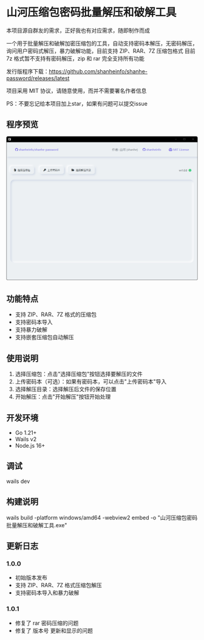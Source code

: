# 山河压缩包密码批量解压和破解工具

本项目源自群友的需求，正好我也有对应需求，随即制作而成

一个用于批量解压和破解加密压缩包的工具，自动支持密码本解压，无密码解压，询问用户密码式解压，暴力破解功能，目前支持 ZIP、RAR、7Z 压缩包格式
目前 7z 格式暂不支持有密码解压，zip 和 rar 完全支持所有功能

发行版程序下载：https://github.com/shanheinfo/shanhe-password/releases/latest

项目采用 MIT 协议，请随意使用，而并不需要署名作者信息

PS：不要忘记给本项目加上star，如果有问题可以提交issue
## 程序预览
<img src="frontend/src/assets/docs.png">

## 功能特点

- 支持 ZIP、RAR、7Z 格式的压缩包
- 支持密码本导入
- 支持暴力破解
- 支持嵌套压缩包自动解压

## 使用说明

1. 选择压缩包：点击"选择压缩包"按钮选择要解压的文件
2. 上传密码本（可选）：如果有密码本，可以点击"上传密码本"导入
3. 选择解压目录：选择解压后文件的保存位置
4. 开始解压：点击"开始解压"按钮开始处理

## 开发环境

- Go 1.21+
- Wails v2
- Node.js 16+

## 调试
wails dev

## 构建说明
 wails build -platform windows/amd64 -webview2 embed -o "山河压缩包密码批量解压和破解工具.exe"

## 更新日志

### 1.0.0
- 初始版本发布
- 支持 ZIP、RAR、7Z 格式压缩包解压
- 支持密码本导入和暴力破解  

### 1.0.1
- 修复了 rar 密码压缩的问题
- 修复了 版本号 更新和显示的问题